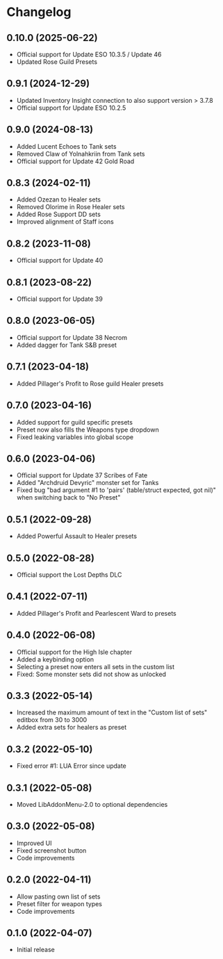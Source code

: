 # Changelog

## 0.10.0 (2025-06-22)
 - Official support for Update ESO 10.3.5 / Update 46
 - Updated Rose Guild Presets

## 0.9.1 (2024-12-29)
 - Updated Inventory Insight connection to also support version > 3.7.8
 - Official support for Update ESO 10.2.5

## 0.9.0 (2024-08-13)
 - Added Lucent Echoes to Tank sets
 - Removed Claw of Yolnahkriin from Tank sets
 - Official support for Update 42 Gold Road

## 0.8.3 (2024-02-11)
 - Added Ozezan to Healer sets
 - Removed Olorime in Rose Healer sets
 - Added Rose Support DD sets
 - Improved alignment of Staff icons

## 0.8.2 (2023-11-08)
 - Official support for Update 40

## 0.8.1 (2023-08-22)
 - Official support for Update 39

## 0.8.0 (2023-06-05)
 - Official support for Update 38 Necrom
 - Added dagger for Tank S&B preset

## 0.7.1 (2023-04-18)
 - Added Pillager's Profit to Rose guild Healer presets

## 0.7.0 (2023-04-16)
 - Added support for guild specific presets
 - Preset now also fills the Weapons type dropdown
 - Fixed leaking variables into global scope

## 0.6.0 (2023-04-06)
 - Official support for Update 37 Scribes of Fate
 - Added "Archdruid Devyric" monster set for Tanks
 - Fixed bug "bad argument #1 to 'pairs' (table/struct expected, got nil)" when switching back to "No Preset"

## 0.5.1 (2022-09-28)
 - Added Powerful Assault to Healer presets

## 0.5.0 (2022-08-28)
 - Official support the Lost Depths DLC

## 0.4.1 (2022-07-11)
 - Added Pillager's Profit and Pearlescent Ward to presets

## 0.4.0 (2022-06-08)
 - Official support for the High Isle chapter
 - Added a keybinding option
 - Selecting a preset now enters all sets in the custom list
 - Fixed: Some monster sets did not show as unlocked

## 0.3.3 (2022-05-14)
 - Increased the maximum amount of text in the "Custom list of sets" editbox from 30 to 3000
 - Added extra sets for healers as preset

## 0.3.2 (2022-05-10)
 - Fixed error #1: LUA Error since update 

## 0.3.1 (2022-05-08)
 - Moved LibAddonMenu-2.0 to optional dependencies

## 0.3.0 (2022-05-08)
 - Improved UI
 - Fixed screenshot button
 - Code improvements

## 0.2.0 (2022-04-11)
 - Allow pasting own list of sets
 - Preset filter for weapon types
 - Code improvements

## 0.1.0 (2022-04-07)
 - Initial release
